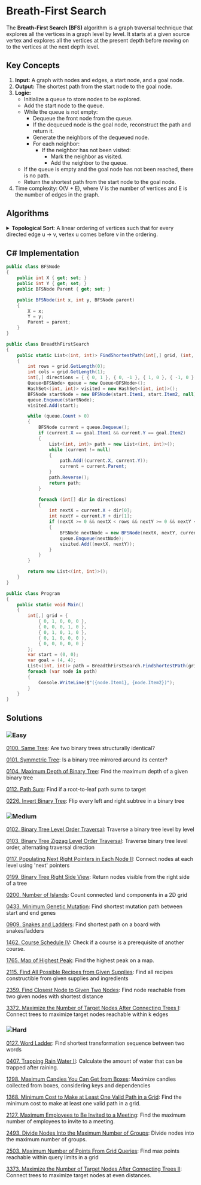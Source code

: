 # Breath-First Search

The **Breath-First Search (BFS)** algorithm is a graph traversal technique that explores all the vertices in a graph level by level. It starts at a given source vertex and explores all the vertices at the present depth before moving on to the vertices at the next depth level.

## Key Concepts

1. **Input:** A graph with nodes and edges, a start node, and a goal node.
2. **Output:** The shortest path from the start node to the goal node.
3. **Logic:**
   - Initialize a queue to store nodes to be explored.
   - Add the start node to the queue.
   - While the queue is not empty:
     - Dequeue the front node from the queue.
     - If the dequeued node is the goal node, reconstruct the path and return it.
     - Generate the neighbors of the dequeued node.
     - For each neighbor:
       - If the neighbor has not been visited:
         - Mark the neighbor as visited.
         - Add the neighbor to the queue.
   - If the queue is empty and the goal node has not been reached, there is no path.
   - Return the shortest path from the start node to the goal node.
4. Time complexity: O(V + E), where V is the number of vertices and E is the number of edges in the graph.

## Algorithms

<details>
<summary><strong>Topological Sort</strong>: A linear ordering of vertices such that for every directed edge u -> v, vertex u comes before v in the ordering.</summary>

```csharp
public class TopologicalSort
{
    public static List<int> Sort(int[,] graph)
    {
        int rows = graph.GetLength(0);
        int cols = graph.GetLength(1);
        List<int> result = new List<int>();
        bool[] visited = new bool[rows];
        Stack<int> stack = new Stack<int>();

        for (int i = 0; i < rows; i++)
        {
            if (!visited[i])
            {
                TopologicalSortUtil(graph, i, visited, stack);
            }
        }

        while (stack.Count > 0)
        {
            result.Add(stack.Pop());
        }

        return result;
    }

    private static void TopologicalSortUtil(int[,] graph, int v, bool[] visited, Stack<int> stack)
    {
        visited[v] = true;

        for (int i = 0; i < graph.GetLength(1); i++)
        {
            if (graph[v, i] == 1 && !visited[i])
            {
                TopologicalSortUtil(graph, i, visited, stack);
            }
        }

        stack.Push(v);
    }
}
```
</details>

## C# Implementation

```csharp
public class BFSNode
{
    public int X { get; set; }
    public int Y { get; set; }
    public BFSNode Parent { get; set; }

    public BFSNode(int x, int y, BFSNode parent)
    {
        X = x;
        Y = y;
        Parent = parent;
    }
}

public class BreadthFirstSearch
{
    public static List<(int, int)> FindShortestPath(int[,] grid, (int, int) start, (int, int) goal)
    {
        int rows = grid.GetLength(0);
        int cols = grid.GetLength(1);
        int[,] directions = { { 0, 1 }, { 0, -1 }, { 1, 0 }, { -1, 0 } };
        Queue<BFSNode> queue = new Queue<BFSNode>();
        HashSet<(int, int)> visited = new HashSet<(int, int)>();
        BFSNode startNode = new BFSNode(start.Item1, start.Item2, null);
        queue.Enqueue(startNode);
        visited.Add(start);

        while (queue.Count > 0)
        {
            BFSNode current = queue.Dequeue();
            if (current.X == goal.Item1 && current.Y == goal.Item2)
            {
                List<(int, int)> path = new List<(int, int)>();
                while (current != null)
                {
                    path.Add((current.X, current.Y));
                    current = current.Parent;
                }
                path.Reverse();
                return path;
            }

            foreach (int[] dir in directions)
            {
                int nextX = current.X + dir[0];
                int nextY = current.Y + dir[1];
                if (nextX >= 0 && nextX < rows && nextY >= 0 && nextY < cols && grid[nextX, nextY] == 0 && !visited.Contains((nextX, nextY)))
                {
                    BFSNode nextNode = new BFSNode(nextX, nextY, current);
                    queue.Enqueue(nextNode);
                    visited.Add((nextX, nextY));
                }
            }
        }

        return new List<(int, int)>();
    }
}

public class Program
{
    public static void Main()
    {
        int[,] grid = {
            { 0, 1, 0, 0, 0 },
            { 0, 0, 0, 1, 0 },
            { 0, 1, 0, 1, 0 },
            { 0, 1, 0, 0, 0 },
            { 0, 0, 0, 0, 0 }
        };
        var start = (0, 0);
        var goal = (4, 4);
        List<(int, int)> path = BreadthFirstSearch.FindShortestPath(grid, start, goal);
        foreach (var node in path)
        {
            Console.WriteLine($"({node.Item1}, {node.Item2})");
        }
    }
}
```

## Solutions

### ![Easy](https://img.shields.io/badge/Easy-46c6c2)

[0100. Same Tree](/Searching%2FBreadth-First%20Search%2F0100.%20Same%20Tree): Are two binary trees structurally identical?

[0101. Symmetric Tree](/Searching%2FBreadth-First%20Search%2F0101.%20Symmetric%20Tree): Is a binary tree mirrored around its center?

[0104. Maximum Depth of Binary Tree](/Searching%2FBreadth-First%20Search%2F0104.%20Maximum%20Depth%20of%20Binary%20Tree): Find the maximum depth of a given binary tree

[0112. Path Sum](/Searching%2FBreadth-First%20Search%2F0112.%20Path%20Sum): Find if a root-to-leaf path sums to target

[0226. Invert Binary Tree](/Searching%2FBreadth-First%20Search%2F0226.%20Invert%20Binary%20Tree): Flip every left and right subtree in a binary tree

### ![Medium](https://img.shields.io/badge/Medium-fac31d)

[0102. Binary Tree Level Order Traversal](/Searching%2FBreadth-First%20Search%2F0102.%20Binary%20Tree%20Level%20Order%20Traversal): Traverse a binary tree level by level

[0103. Binary Tree Zigzag Level Order Traversal](/Searching%2FBreadth-First%20Search%2F0103.%20Binary%20Tree%20Zigzag%20Level%20Order%20Traversal): Traverse binary tree level order, alternating traversal direction

[0117. Populating Next Right Pointers in Each Node II](/Searching%2FBreadth-First%20Search%2F0117.%20Populating%20Next%20Right%20Pointers%20in%20Each%20Node%20II): Connect nodes at each level using 'next' pointers

[0199. Binary Tree Right Side View](/Searching%2FBreadth-First%20Search%2F0199.%20Binary%20Tree%20Right%20Side%20View): Return nodes visible from the right side of a tree

[0200. Number of Islands](/Searching%2FBreadth-First%20Search%2F0200.%20Number%20of%20Islands): Count connected land components in a 2D grid

[0433. Minimum Genetic Mutation](/Searching%2FBreadth-First%20Search%2F0433.%20Minimum%20Genetic%20Mutation): Find shortest mutation path between start and end genes

[0909. Snakes and Ladders](/Searching%2FBreadth-First%20Search%2F0909.%20Snakes%20and%20Ladders): Find shortest path on a board with snakes/ladders

[1462. Course Schedule IV](/Searching%2FBreadth-First%20Search%2F1462.%20Course%20Schedule%20IV): Check if a course is a prerequisite of another course.

[1765. Map of Highest Peak](https://github.com/vahtyah/LeetCodeSolutions/tree/main/Searching%2FBreadth-First%20Search%2F1765.%20Map%20of%20Highest%20Peak): Find the highest peak on a map.

[2115. Find All Possible Recipes from Given Supplies](/Searching%2FBreadth-First%20Search%2F2115.%20Find%20All%20Possible%20Recipes%20from%20Given%20Supplies): Find all recipes constructible from given supplies and ingredients

[2359. Find Closest Node to Given Two Nodes](/Searching%2FBreadth-First%20Search%2F2359.%20Find%20Closest%20Node%20to%20Given%20Two%20Nodes): Find node reachable from two given nodes with shortest distance

[3372. Maximize the Number of Target Nodes After Connecting Trees I](/Searching%2FBreadth-First%20Search%2F3372.%20Maximize%20the%20Number%20of%20Target%20Nodes%20After%20Connecting%20Trees%20I): Connect trees to maximize target nodes reachable within k edges

### ![Hard](https://img.shields.io/badge/Hard-f8615c)

[0127. Word Ladder](/Searching%2FBreadth-First%20Search%2F0127.%20Word%20Ladder): Find shortest transformation sequence between two words

[0407. Trapping Rain Water II](https://github.com/vahtyah/LeetCodeSolutions/blob/4f3480ea41349717ca90419670dfb22804f1f587/Searching/Breadth-First%20Search/0407.%20Trapping%20Rain%20Water%20II): Calculate the amount of water that can be trapped after raining.

[1298. Maximum Candies You Can Get from Boxes](/Searching%2FBreadth-First%20Search%2F1298.%20Maximum%20Candies%20You%20Can%20Get%20from%20Boxes): Maximize candies collected from boxes, considering keys and dependencies

[1368. Minimum Cost to Make at Least One Valid Path in a Grid](https://github.com/vahtyah/LeetCodeSolutions/blob/a1262282d89eae186573e94513b8cfe03a01fca7/Searching/Breadth-First%20Search/1368.%20Minimum%20Cost%20to%20Make%20at%20Least%20One%20Valid%20Path%20in%20a%20Grid): Find the minimum cost to make at least one valid path in a grid.

[2127. Maximum Employees to Be Invited to a Meeting](https://github.com/vahtyah/LeetCodeSolutions/tree/main/Searching%2FBreadth-First%20Search%2F2127.%20Maximum%20Employees%20to%20Be%20Invited%20to%20a%20Meeting): Find the maximum number of employees to invite to a meeting.

[2493. Divide Nodes Into the Maximum Number of Groups](/Searching%2FBreadth-First%20Search%2F2493.%20Divide%20Nodes%20Into%20the%20Maximum%20Number%20of%20Groups): Divide nodes into the maximum number of groups.

[2503. Maximum Number of Points From Grid Queries](/Searching%2FBreadth-First%20Search%2F2503.%20Maximum%20Number%20of%20Points%20From%20Grid%20Queries): Find max points reachable within query limits in a grid

[3373. Maximize the Number of Target Nodes After Connecting Trees II](/Searching%2FBreadth-First%20Search%2F3373.%20Maximize%20the%20Number%20of%20Target%20Nodes%20After%20Connecting%20Trees%20II): Connect trees to maximize target nodes at even distances.
